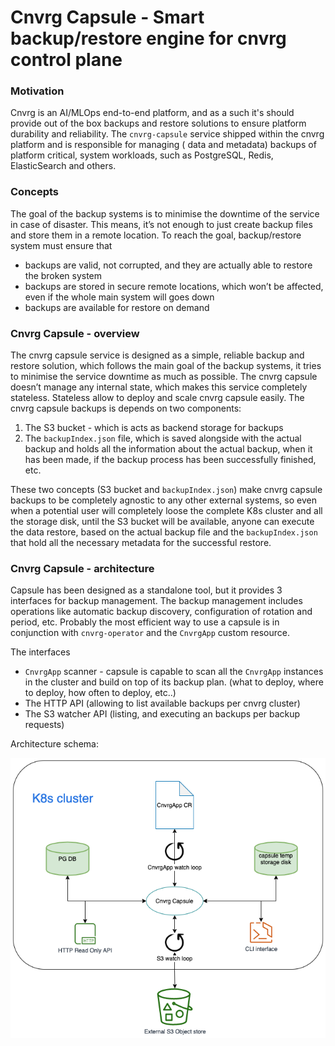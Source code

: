 # Cnvrg Capsule - Smart backup/restore engine for cnvrg control plane

### Motivation 

Cnvrg is an AI/MLOps end-to-end platform, and as a such it's should provide 
out of the box backups and restore solutions to ensure platform durability and reliability. 
The `cnvrg-capsule` service shipped within the cnvrg platform and is responsible for managing ( data and metadata) backups of platform critical, system workloads, such as PostgreSQL, Redis, ElasticSearch and others. 

### Concepts 
The goal of the backup systems is to minimise the downtime of the service in case of disaster. 
This means, it’s not enough to just create backup files and store them in a remote location. 
To reach the goal, backup/restore system must ensure that
* backups are valid, not corrupted, and they are actually able to restore the broken system 
* backups are stored in secure remote locations, which won’t be affected, even if the whole main system will goes down 
* backups are available for restore on demand 

### Cnvrg Capsule - overview
The cnvrg capsule service is designed as a simple, reliable backup and restore solution, which follows the main goal of the backup systems, it tries to minimise the service downtime as much as possible. 
The cnvrg capsule doesn’t manage any internal state, which makes this service completely stateless. Stateless allow to deploy and scale cnvrg capsule easily. 
The cnvrg capsule backups is depends on two components:
1. The S3 bucket - which is acts as backend storage for backups 
2. The `backupIndex.json` file, which is saved alongside with the actual backup and holds all the information about the actual backup, when it has been made, if the backup process has been successfully finished, etc. 

These two concepts (S3 bucket and `backupIndex.json`) make cnvrg capsule backups to be completely agnostic to any other external systems, so even when a potential user will completely loose the complete K8s cluster and all the storage disk, until the S3 bucket will be available, anyone can execute the data restore, based on the actual backup file and the `backupIndex.json` that hold all the necessary metadata for the successful restore.


### Cnvrg Capsule - architecture 
Capsule has been designed as a standalone tool, but it provides 3 interfaces for backup management. The backup management includes operations like automatic backup discovery, configuration of rotation and period, etc. Probably the most efficient way to use a capsule is in conjunction with `cnvrg-operator` and the `CnvrgApp` custom resource. 

The interfaces

* `CnvrgApp` scanner - capsule is capable to scan all the `CnvrgApp` instances in the cluster and build on top of its backup plan. (what to deploy, where to deploy, how often to deploy, etc..)  
* The HTTP API (allowing to list available backups per cnvrg cluster)
* The S3 watcher API (listing, and executing an backups per backup requests) 

Architecture schema: 

![capsule schema](./docs/schema.png)
